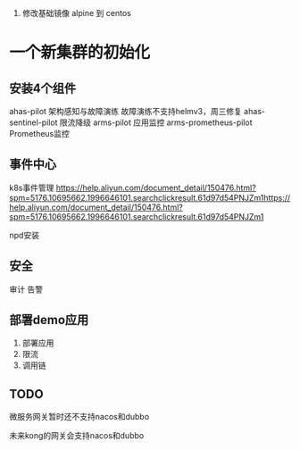 1. 修改基础镜像 alpine 到 centos



# 一个新集群的初始化
## 安装4个组件

ahas-pilot  架构感知与故障演练  故障演练不支持helmv3，周三修复
ahas-sentinel-pilot  限流降级
arms-pilot 应用监控
arms-prometheus-pilot Prometheus监控

## 事件中心

k8s事件管理
https://help.aliyun.com/document_detail/150476.html?spm=5176.10695662.1996646101.searchclickresult.61d97d54PNJZm1https://help.aliyun.com/document_detail/150476.html?spm=5176.10695662.1996646101.searchclickresult.61d97d54PNJZm1

npd安装 

## 安全
审计
告警

## 部署demo应用

1. 部署应用
2. 限流
3. 调用链


## TODO
微服务网关暂时还不支持nacos和dubbo

未来kong的网关会支持nacos和dubbo
